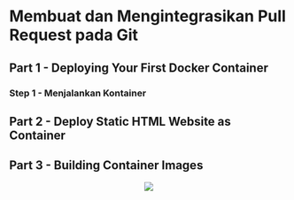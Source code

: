 # Membuat dan Mengintegrasikan Pull Request pada Git

## Part 1 - Deploying Your First Docker Container
### Step 1 - Menjalankan Kontainer

## Part 2 - Deploy Static HTML Website as Container
## Part 3 - Building Container Images

<p align="center">
  <img src="https://gitforwindows.org/img/gwindows_logo.png"/>
</p>


